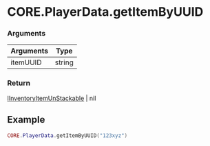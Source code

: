 # CORE.PlayerData.getItemByUUID

### Arguments

| Arguments | Type   |
| --------- | ------ |
| itemUUID  | string |


### Return

[IInventoryItemUnStackable](../../../../core/interface/types.md#iinventoryitemunstackable) | nil

## Example

```lua
CORE.PlayerData.getItemByUUID("123xyz")
```